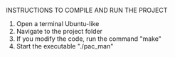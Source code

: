 INSTRUCTIONS TO COMPILE AND RUN THE PROJECT
 1)   Open a terminal Ubuntu-like
 2)   Navigate to the project folder
 3)   If you modify the code, run the command "make"
 4)   Start the executable "./pac_man"
